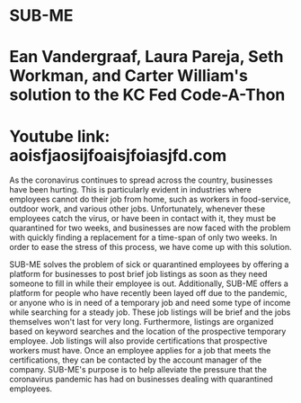 # SUB-ME
# Ean Vandergraaf, Laura Pareja, Seth Workman, and Carter William's solution to the KC Fed Code-A-Thon 
# Youtube link: aoisfjaosijfoaisjfoiasjfd.com

  As the coronavirus continues to spread across the country, businesses have been hurting. This is particularly evident in industries where employees cannot do their job from home, such as workers in food-service, outdoor work, and various other jobs. Unfortunately, whenever these employees catch the virus, or have been in contact with it, they must be quarantined for two weeks, and businesses are now faced with the problem with quickly finding a replacement for a time-span of only two weeks. In order to ease the stress of this process, we have come up with this solution.
  
  SUB-ME solves the problem of sick or quarantined employees by offering a platform for businesses to post brief job listings as soon as they need someone to fill in while their employee is out. Additionally, SUB-ME offers a platform for people who have recently been layed off due to the pandemic, or anyone who is in need of a temporary job and need some type of income while searching for a steady job. These job listings will be brief and the jobs themselves won't last for very long. Furthermore, listings are organized based on keyword searches and the location of the prospective temporary employee. Job listings will also provide certifications that prospective workers must have. Once an employee applies for a job that meets the certifications, they can be contacted by the account manager of the company. SUB-ME's purpose is to help alleviate the pressure that the coronavirus pandemic has had on businesses dealing with quarantined employees. 
  



